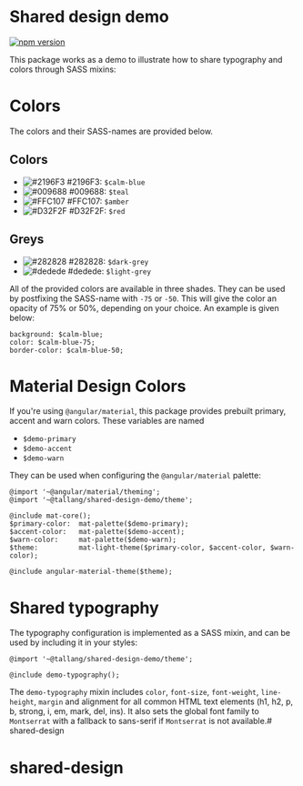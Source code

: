 # Shared design demo
[![npm version](https://badge.fury.io/js/%40tallang%2Fshared-design-demo.svg)](https://badge.fury.io/js/%40tallang%2Fshared-design-demo)

This package works as a demo to illustrate how to share typography and colors through SASS mixins:

# Colors
The colors and their SASS-names are provided below.
## Colors
- ![#2196F3](https://placehold.it/15/2196F3/000000?text=+) #2196F3: `$calm-blue`
- ![#009688](https://placehold.it/15/009688/000000?text=+) #009688: `$teal`
- ![#FFC107](https://placehold.it/15/FFC107/000000?text=+) #FFC107: `$amber`
- ![#D32F2F](https://placehold.it/15/D32F2F/000000?text=+) #D32F2F: `$red`

## Greys
- ![#282828](https://placehold.it/15/282828/000000?text=+) #282828: `$dark-grey`
- ![#dedede](https://placehold.it/15/dedede/000000?text=+) #dedede: `$light-grey`

 All of the provided colors are available in three shades. They can be used by postfixing the SASS-name with `-75` or `-50`. This will give the color an opacity of 75% or 50%, depending on your choice. An example is given below:
 ```
 background: $calm-blue;
 color: $calm-blue-75;
 border-color: $calm-blue-50;
 ```

# Material Design Colors
If you're using `@angular/material`, this package provides prebuilt primary, accent and warn colors. These variables are named
- `$demo-primary`
- `$demo-accent`
- `$demo-warn`

They can be used when configuring the `@angular/material` palette:
```
@import '~@angular/material/theming';
@import '~@tallang/shared-design-demo/theme';

@include mat-core();
$primary-color:  mat-palette($demo-primary);
$accent-color:   mat-palette($demo-accent);
$warn-color:     mat-palette($demo-warn);
$theme:          mat-light-theme($primary-color, $accent-color, $warn-color);

@include angular-material-theme($theme);
```

# Shared typography
The typography configuration is implemented as a SASS mixin, and can be used by including it in your styles:
```
@import '~@tallang/shared-design-demo/theme';

@include demo-typography();
```
The `demo-typography` mixin includes `color`, `font-size`, `font-weight`, `line-height`, `margin` and alignment for all common HTML text elements (h1, h2, p, b, strong, i, em, mark, del, ins). It also sets the global font family to `Montserrat` with a fallback to sans-serif if `Montserrat` is not available.# shared-design
# shared-design
